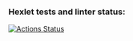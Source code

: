 ### Hexlet tests and linter status:
[![Actions Status](https://github.com/eruvira/frontend-project-46/actions/workflows/hexlet-check.yml/badge.svg)](https://github.com/eruvira/frontend-project-46/actions)